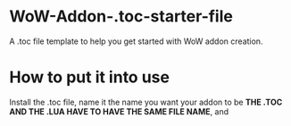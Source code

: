 # WoW-Addon-.toc-starter-file

A .toc file template to help you get started with WoW addon creation.


# How to put it into use

Install the .toc file, name it the name you want your addon to be **THE .TOC AND THE .LUA HAVE TO HAVE THE SAME FILE NAME**, and
